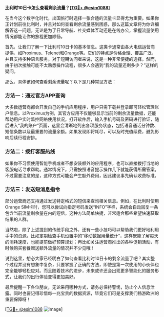 **比利时10日卡怎么查看剩余流量？[[TG💪+ @esim1088](https://t.me/s/esim1088)]**

在当今这个数字化时代，出国旅行时选择一张合适的流量卡显得尤为重要。如果你正计划前往比利时，并且对如何查看剩余流量感到困惑，那么这篇文章将为你详细解答这一问题。无论是为了日常导航、社交媒体互动还是在线办公，掌握流量使用情况都能让你的旅程更加顺畅。

首先，让我们了解一下比利时10日卡的基本信息。这类卡通常由各大电信运营商提供，如Proximus、Telenet和Orange等。它们的特点是价格合理、覆盖广泛，并且支持多种语言服务。对于短期访问者来说，这是一种非常便捷的选择。然而，由于初次接触可能不太熟悉操作流程，很多人会遇到“我的流量还剩多少？”这样的疑问。

那么，具体该如何查看剩余流量呢？以下是几种常见方法：

### 方法一：通过官方APP查询
大多数运营商都会开发自己的手机应用程序，用户只需下载并登录即可轻松管理账户信息。以Proximus为例，其官方应用不仅能够显示当前的剩余流量数据，还能帮助用户实时监控网络使用状况。打开软件后，输入手机号码及密码进行验证，随后进入“我的账户”页面，这里会清晰地列出各项服务状态，包括语音通话分钟数、短信条数以及最重要的流量余额。如果发现即将耗尽，可以及时充值续费，避免影响后续行程安排。

### 方法二：拨打客服热线
如果你不习惯使用智能手机或者不想安装额外的应用程序，也可以直接拨打当地的客服电话寻求帮助。通常情况下，只需按照语音提示操作几下就能获得所需答案。不过需要注意的是，这种方式可能会产生额外费用，因此建议事先确认收费标准。

### 方法三：发送短消息指令
部分运营商还支持通过发送特定格式的短信来查询相关信息。例如，在比利时使用Orange SIM卡时，您可以尝试向指定号码发送“INFO”字样，系统会自动回复一条包含当前流量剩余量在内的短信。这种方法简单快捷，非常适合那些希望快速获取结果的人群。

当然啦，除了上述提到的传统手段之外，还有一些小技巧可以帮助我们更好地利用手中的资源。比如定期检查手机设置中的“移动数据用量统计”，这样既能了解每天的消耗速度，也能提前做好预算规划；再比如关注运营商推出的各种促销活动，有时候购买套餐赠送额外流量的情况并不少见哦！

说到这里，想必大家已经明白了如何查看比利时10日卡的剩余流量了吧？其实整个过程并没有想象中复杂，只要掌握了正确的方法，即使是第一次使用的小伙伴也完全能够轻松应对。而且随着技术的进步，未来或许还会出现更多智能化的服务形式，让我们的出行体验变得更加美好。

最后提醒一下各位朋友，无论采用哪种方式，请务必保持警惕，防止个人信息泄露。同时也要记得珍惜每一兆宝贵的数据资源，毕竟它们可是支撑我们畅游欧洲的重要保障呀！

[[TG💪+ @esim1088](https://t.me/s/esim1088) ![Image](https://i.postimg.cc/4NQfJmqS/Snipaste-2025-05-13-00-14-12.png)]